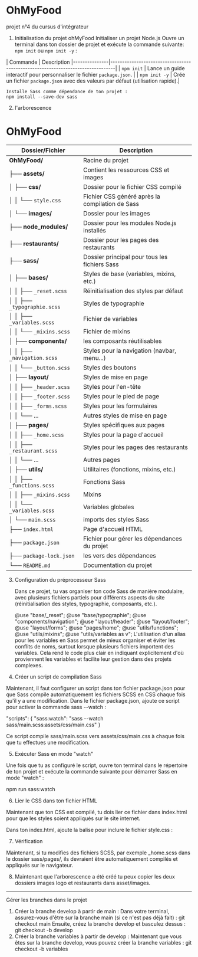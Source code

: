 # OhMyFood
projet n°4 du cursus d'intégrateur

1. Initialisation du projet ohMyFood
    Initialiser un projet Node.js
    Ouvre un terminal dans ton dossier de projet et exécute la commande suivante: 
`npm init` ou `npm init -y` :

| Commande      | Description |---------------|--------------------------------------------------------------------------------|
| `npm init`    | Lance un guide interactif pour personnaliser le fichier `package.json`.        |
| `npm init -y` | Crée un fichier `package.json` avec des valeurs par défaut (utilisation rapide).|
   
    Installe Sass comme dépendance de ton projet :
    npm install --save-dev sass
    
2. l'arborescence

# OhMyFood

| Dossier/Fichier             | Description                                                        |
|-----------------------------|-------------------------------------------------------------------------------|
| **OhMyFood/**               | Racine du projet                               |
| ├── **assets/**             | Contient les ressources CSS et images          |
| │   ├── **css/**            | Dossier pour le fichier CSS compilé            |
| │   │   └── `style.css`     | Fichier CSS généré après la compilation de Sass|
| │   └── **images/**         | Dossier pour les images                        |
| ├── **node_modules/**       | Dossier pour les modules Node.js installés     |
| ├── **restaurants/**        | Dossier pour les pages des restaurants         |
| ├── **sass/**               | Dossier principal pour tous les fichiers Sass  |
| │   ├── **bases/**          | Styles de base (variables, mixins, etc.)                         |
| │   │   ├── `_reset.scss`   | Réinitialisation des styles par défaut         |
| │   │   ├── `_typographie.scss` | Styles de typographie                      |
| │   │   ├── `_variables.scss` | Fichier de variables                         |
| │   │   └── `_mixins.scss`  | Fichier de mixins                              |
| │   ├── **components/**     | les composants réutilisables                   |
| │   │   ├── `_navigation.scss` | Styles pour la navigation (navbar, menu...) |
| │   │   └── `_button.scss`  | Styles des boutons                             |
| │   ├── **layout/**         | Styles de mise en page                         |
| │   │   ├── `_header.scss`  | Styles pour l'en-tête                          |
| │   │   ├── `_footer.scss`  | Styles pour le pied de page                    |
| │   │   ├── `_forms.scss`   | Styles pour les formulaires                    |
| │   │   └── ...             | Autres styles de mise en page                  |
| │   ├── **pages/**          | Styles spécifiques aux pages                   |
| │   │   ├── `_home.scss`    | Styles pour la page d'accueil                  |
| │   │   ├── `_restaurant.scss` | Styles pour les pages des restaurants       |
| │   │   └── ...             | Autres pages                                   |
| │   ├── **utils/**          | Utilitaires (fonctions, mixins, etc.)          |
| │   │   ├── `_functions.scss` | Fonctions Sass                               |
| │   │   ├── `_mixins.scss`  | Mixins                                         |
| │   │   └── `_variables.scss` | Variables globales                           |
| │   └── `main.scss`         | imports des styles Sass                        |
| ├── `index.html`            | Page d'accueil HTML                            |
| ├── `package.json`          | Fichier pour gérer les dépendances du projet   |
| ├── `package-lock.json`     | les vers des dépendances                       |
| └── `README.md`             | Documentation du projet                        |

3. Configuration du préprocesseur Sass

    Dans ce projet, tu vas organiser ton code Sass de manière modulaire, avec
plusieurs fichiers partiels pour différents aspects du site (réinitialisation 
des styles, typographie, composants, etc.).

    @use "base/_reset";
    @use "base/typographie";
    @use "components/navigation";
    @use "layout/header";
    @use "layout/footer";
    @use "layout/forms";
    @use "pages/home";
    @use "utils/functions";
    @use "utils/mixins";
    @use "utils/variables as v";
        L'utilisation d'un alias pour les variables en Sass permet de mieux organiser et éviter les conflits de noms, surtout lorsque plusieurs fichiers importent des variables. Cela rend le code plus clair en indiquant explicitement d'où proviennent les variables et facilite leur gestion dans des projets complexes.

4. Créer un script de compilation Sass

Maintenant, il faut configurer un script dans ton fichier package.json pour que Sass compile automatiquement les fichiers SCSS en CSS chaque fois qu'il y a une modification.
Dans le fichier package.json, ajoute ce script pour activer la commande sass --watch :

"scripts": {
  "sass:watch": "sass --watch sass/main.scss:assets/css/main.css"
}

Ce script compile sass/main.scss vers assets/css/main.css à chaque fois que tu effectues une modification.

5. Exécuter Sass en mode "watch"

Une fois que tu as configuré le script, ouvre ton terminal dans le répertoire de ton projet et exécute la commande suivante pour démarrer Sass en mode "watch" :

npm run sass:watch

6. Lier le CSS dans ton fichier HTML

Maintenant que ton CSS est compilé, tu dois lier ce fichier dans index.html pour que les styles soient appliqués sur le site internet.

Dans ton index.html, ajoute la balise <link> pour inclure le fichier style.css :
<head>
    <meta charset="UTF-8">
    <meta name="viewport" content="width=device-width, initial-scale=1.0">
    <title>OhMyFood</title>
    <link rel="stylesheet" href="assets/css/style.css">
</head>

7. Vérification

Maintenant, si tu modifies des fichiers SCSS, par exemple _home.scss dans le dossier sass/pages/, ils devraient être automatiquement compilés et appliqués sur le navigateur.

8. Maintenant que l'arborescence a été créé tu peux copier les deux dossiers images logo et restaurants dans asset/images.
----------------------------------------------------------------------------- 

Gérer les branches dans le projet
1. Créer la branche develop à partir de main :
Dans votre terminal, assurez-vous d'être sur la branche main (si ce n'est pas déjà fait) :
    git checkout main
Ensuite, créez la branche develop et basculez dessus :
    git checkout -b develop
2. Créer la branche variables à partir de develop :
Maintenant que vous êtes sur la branche develop, vous pouvez créer la branche variables :
    git checkout -b variables
    
